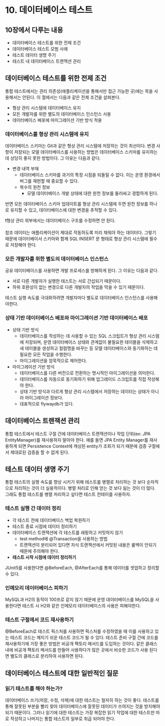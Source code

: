 # 10. 데이터베이스 테스트

## 10장에서 다루는 내용

- 데이터베이스 테스트를 위한 전제 조건
- 데이터베이스 테스트 모범 사례
- 테스트 데이터 생명 주기
- 테스트 내 데이터베이스 트랜잭션 관리

## 데이터베이스 테스트를 위한 전제 조건

통합 테스트에서는 관리 의존성(애플리케이션을 통해서만 접근 가능한 곳)에는 목을 사용해서는 안된다. 이 절에서는 다음과 같은 전제 조건을 살펴본다.

- 형상 관리 시스템에 데이터베이스 유지
- 모든 개발자를 위한 별도의 데이터베이스 인스턴스 사용
- 데이터베이스 배포에 마이그레이션 기반 방식 적용

### 데이터베이스를 형상 관리 시스템에 유지

데이터베이스 스키마는 Git과 같은 형상 관리 시스템에 저장하는 것이 최선이다. 변경 사항이 저장되는 모델 데이터베이스를 사용하는 방법은 데이터베이스 스키마를 유지하는 데 상당히 좋지 못한 방법이다. 그 이유는 다음과 같다.

- 변경 내역 부재
    - 데이터베이스 스키마를 과거의 특정 시점을 되돌릴 수 없다. 이는 운영 환경에서 버그를 재현할 때 중요할 수 있다.
    - 복수의 원천 정보
        - 모델 데이터베이스 개발 상태에 대한 원천 정보를 둘러싸고 경합하게 된다.

반면 모든 데이터베이스 스키마 업데이트를 형상 관리 시스템에 두면 원천 정보를 하나로 유지할 수 있고, 데이터베이스에 대한 변경을 추적할 수 있다.

❗️형상 관리 외부에서는 데이터베이스 구조를 수정하면 안 된다.

참조 데이터는 애플리케이션이 제대로 작동하도록 미리 채워야 하는 데이터다. 그렇기 때문에 데이터베이서 스키마와 함께 SQL INSERT 문 형태로 형상 관리 시스템에 필수로 저장해야 한다.

### 모든 개발자를 위한 별도의 데이터베이스 인스턴스

공유 데이터베이스를 사용하면 개발 프로세스를 방해하게 된다. 그 이유는 다음과 같다.

- 서로 다른 개발자가 실행한 테스트는 서로 간섭되기 때문이다.
- 하위 호환성이 없는 변경으로 다른 개발자의 작업을 막을 수 있기 때문이다.

테스트 실행 속도를 극대화하려면 개발자마다 별도로 데이터베이스 인스턴스를 사용해야한다.

### 상태 기반 데이터베이스 배포와 마이그레이션 기반 데이터베이스 배포

- 상태 기반 방식
    - 데이터베이스를 작성하는 데 사용할 수 있는 SQL 스크립트가 형상 관리 시스템에 저장되며, 운영 데이터베이스 상태와 관계없이 불필요한 테이블을 삭제하고 새 테이블을 생성하고 컬럼명을 바꾸는 등 모델 데이터베이스와 동기화하는 데 필요한 모든 작업을 수행한다.
    - 마이그레이션을 암묵적으로 제어한다.
- 마이그레이션 기반 방식
    - 데이터베이스를 다른 버전으로 전환하는 명시적인 마이그레이션을 의미한다.
    - 데이터베이스를 자동으로 동기화하기 위해 업그레이드 스크립트를 직접 작성해야 한다.
    - 상태 기반 방식과 다르게 형상 관리 시스템에서 저장하는 데이터는 상태가 아니라 마이그레이션 정보다.
    - 대표적으로 flywaydb가 있다.

## 데이터베이스 트랜잭션 관리

통합 테스트에서 테스트 구절 간에 데이터베이스 트랜잭션이나 작업 단위(ex: JPA EntityManager)를 재사용하지 말아야 한다. 예를 들면 JPA Entity Manager를 재사용하게 되면 Persistence Context에 캐싱된 entity가 조회가 되기 때문에 검증 구절에서 제대로된 검증을 할 수 없게 된다.

## 테스트 데이터 생명 주기

통합 테스트의 실행 속도를 향상 시키기 위해 테스트를 병렬로 처리하는 것 보다 순차적으로 처리하는 것이 더 실용적이다. 병렬 처리로 인해 얻는 것 보다 잃는 것이 더 많다. 그래도 통합 테스트를 병렬 처리하고 싶다면 테스트 컨테이를 사용하자.

### 테스트 실행 간 데이터 정리

- 각 테스트 전에 데이터베이스 백업 복원하기
- 테스트 종료 시점에 데이터 정리하기
- 데이터베이스 트랜잭션에 각 테스트를 래핑하고 커밋하지 않기
    - test method에 @Transaction을 사용하는 방법
    - 트랜잭션이 분리되어 있다면 자식 트랜잭션에서 커밋된 내용은 롤백이 안되기 때문에 주의해야 한다.
- **테스트 시작 시점에 데이터 정리하기**

JUnit5를 사용한다면 @BeforeEach, @AfterEach를 통해 데이터를 셋업하고 정리할 수 있다.

### 인메모리 데이터베이스 피하기

MySQL과 H2의 동작이 100프로 같지 않기 때문에 운영 데이터베이스를 MySQL을 사용한다면 테스트 시 H2와 같은 인메모리 데이터베이스의 사용은 피해야한다.

### 테스트 구절에서 코드 재사용하기

@BeforeEach로 테스트 픽스처를 사용하면 픽스처를 수정하였을 때 이를 사용하고 있는 테스트 코드는 깨지기 쉬운 테스트 코드가 될 수 있다. 테스트 준비 구절 간에 코드를 재사용하기에 가장 좋은 방법은 비공개 팩토리 메서드를 도입하는 것이다. 같은 클래스내에 비공개 팩토리 메서드를 만들어 사용하다가 많은 곳에서 비슷한 코드가 사용 된다면 별도의 클래스로 분리하여 사용하면 된다.

## 데이터베이스 테스트에 대한 일반적인 질문

### 읽기 테스트를 해야 하는가?

데이터베이스 쓰기(저장, 수정, 삭제)에 대한 테스트는 철저히 하는 것이 좋다. 테스트를 통해 잘못된 부분을 빨리 찾아 데이터베이스에 잘못된 데이터가 쓰여지는 것을 방지해야되기 때문이다. 그러나 읽기에 대한 테스트는 가장 복잡한 읽기 작업에 대한 테스트만 따로 작성하고 나머지는 통합 테스트의 일부로 취급 되어야 한다.